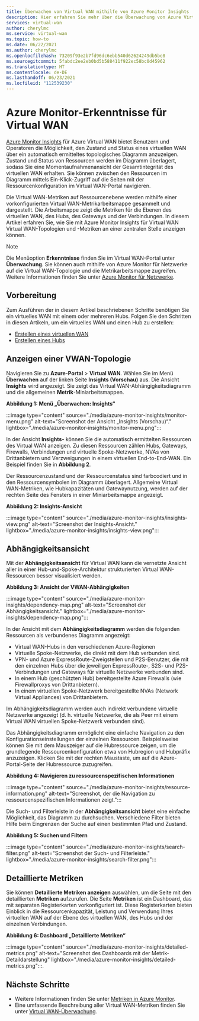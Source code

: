 ```yaml
---
title: Überwachen von Virtual WAN mithilfe von Azure Monitor Insights
description: Hier erfahren Sie mehr über die Überwachung von Azure Virtual WAN mithilfe von Azure Monitor Insights.
services: virtual-wan
author: cherylmc
ms.service: virtual-wan
ms.topic: how-to
ms.date: 06/22/2021
ms.author: cherylmc
ms.openlocfilehash: 73209f93e2b7fd96dc6ebb540d62624249db5be8
ms.sourcegitcommit: 5fabdc2ee2eb0bd5b588411f922ec58bc0d45962
ms.translationtype: HT
ms.contentlocale: de-DE
ms.lasthandoff: 06/23/2021
ms.locfileid: "112539230"
---
```

# <a name="azure-monitor-insights-for-virtual-wan"></a>Azure Monitor-Erkenntnisse für Virtual WAN

[Azure Monitor Insights](../azure-monitor/insights/network-insights-overview.md) für Azure Virtual WAN bietet Benutzern und Operatoren die Möglichkeit, den Zustand und Status eines virtuellen WAN über ein automatisch ermitteltes topologisches Diagramm anzuzeigen. Zustand und Status von Ressourcen werden im Diagramm überlagert, sodass Sie eine Momentaufnahmenansicht der Gesamtintegrität des virtuellen WAN erhalten. Sie können zwischen den Ressourcen im Diagramm mittels Ein-Klick-Zugriff auf die Seiten mit der Ressourcenkonfiguration im Virtual WAN-Portal navigieren.

Die Virtual WAN-Metriken auf Ressourcenebene werden mithilfe einer vorkonfigurierten Virtual WAN-Metrikarbeitsmappe gesammelt und dargestellt. Die Arbeitsmappe zeigt die Metriken für die Ebenen des virtuellen WAN, des Hubs, des Gateways und der Verbindungen. In diesem Artikel erfahren Sie, wie Sie mit Azure Monitor Insights für Virtual WAN Virtual WAN-Topologien und -Metriken an einer zentralen Stelle anzeigen können.

> [!NOTE]
> Die Menüoption **Erkenntnisse** finden Sie im Virtual WAN-Portal unter **Überwachung**. Sie können auch mithilfe von Azure Monitor für Netzwerke auf die Virtual WAN-Topologie und die Metrikarbeitsmappe zugreifen. Weitere Informationen finden Sie unter [Azure Monitor für Netzwerke](../azure-monitor/insights/network-insights-overview.md). 
>

## <a name="before-you-begin"></a>Vorbereitung

Zum Ausführen der in diesem Artikel beschriebenen Schritte benötigen Sie ein virtuelles WAN mit einem oder mehreren Hubs. Folgen Sie den Schritten in diesen Artikeln, um ein virtuelles WAN und einen Hub zu erstellen:

* [Erstellen eines virtuellen WAN](virtual-wan-site-to-site-portal.md#openvwan)
* [Erstellen eines Hubs](virtual-wan-site-to-site-portal.md#hub)

## <a name="view-vwan-topology"></a><a name="topology"></a>Anzeigen einer VWAN-Topologie

Navigieren Sie zu **Azure-Portal** > **Virtual WAN**. Wählen Sie im Menü **Überwachen** auf der linken Seite **Insights (Vorschau)** aus. Die Ansicht **Insights** wird angezeigt. Sie zeigt das Virtual WAN-Abhängigkeitsdiagramm und die allgemeinen **Metrik**-Miniarbeitsmappen.

**Abbildung 1: Menü „Überwachen: Insights“**

:::image type="content" source="./media/azure-monitor-insights/monitor-menu.png" alt-text="Screenshot der Ansicht „Insights (Vorschau)“." lightbox="./media/azure-monitor-insights/monitor-menu.png":::

In der Ansicht **Insights-** können Sie die automatisch ermittelten Ressourcen des Virtual WAN anzeigen. Zu diesen Ressourcen zählen Hubs, Gateways, Firewalls, Verbindungen und virtuelle Spoke-Netzwerke, NVAs von Drittanbietern und Verzweigungen in einem virtuellen End-to-End-WAN. Ein Beispiel finden Sie in **Abbildung 2**.

Der Ressourcenzustand und der Ressourcenstatus sind farbcodiert und in den Ressourcensymbolen im Diagramm überlagert. Allgemeine Virtual WAN-Metriken, wie Hubkapazitäten und Gatewaynutzung, werden auf der rechten Seite des Fensters in einer Miniarbeitsmappe angezeigt.

**Abbildung 2: Insights-Ansicht**

:::image type="content" source="./media/azure-monitor-insights/insights-view.png" alt-text="Screenshot der Insights-Ansicht." lightbox="./media/azure-monitor-insights/insights-view.png":::

## <a name="dependency-view"></a><a name="dependency"></a>Abhängigkeitsansicht

Mit der **Abhängigkeitsansicht** für Virtual WAN kann die vernetzte Ansicht aller in einer Hub-und-Spoke-Architektur strukturierten Virtual WAN-Ressourcen besser visualisiert werden.

**Abbildung 3: Ansicht der VWAN-Abhängigkeiten**

:::image type="content" source="./media/azure-monitor-insights/dependency-map.png" alt-text="Screenshot der Abhängigkeitsansicht." lightbox="./media/azure-monitor-insights/dependency-map.png":::

In der Ansicht mit dem **Abhängigkeitsdiagramm** werden die folgenden Ressourcen als verbundenes Diagramm angezeigt:

* Virtual WAN-Hubs in den verschiedenen Azure-Regionen
* Virtuelle Spoke-Netzwerke, die direkt mit dem Hub verbunden sind.
* VPN- und Azure ExpressRoute-Zweigstellen und P2S-Benutzer, die mit den einzelnen Hubs über die jeweiligen ExpressRoute-, S2S- und P2S-Verbindungen und Gateways für virtuelle Netzwerke verbunden sind.
* In einem Hub (geschützten Hub) bereitgestellte Azure Firewalls (wie Firewallproxys von Drittanbietern).
* In einem virtuellen Spoke-Netzwerk bereitgestellte NVAs (Network Virtual Appliances) von Drittanbietern.

Im Abhängigkeitsdiagramm werden auch indirekt verbundene virtuelle Netzwerke angezeigt (d. h. virtuelle Netzwerke, die als Peer mit einem Virtual WAN virtuellen Spoke-Netzwerk verbunden sind).

Das Abhängigkeitsdiagramm ermöglicht eine einfache Navigation zu den Konfigurationseinstellungen der einzelnen Ressourcen. Beispielsweise können Sie mit dem Mauszeiger auf die Hubressource zeigen, um die grundlegende Ressourcenkonfiguration etwa von Hubregion und Hubpräfix anzuzeigen. Klicken Sie mit der rechten Maustaste, um auf die Azure-Portal-Seite der Hubressource zuzugreifen.

**Abbildung 4: Navigieren zu ressourcenspezifischen Informationen**

:::image type="content" source="./media/azure-monitor-insights/resource-information.png" alt-text="Screenshot, der die Navigation zu ressourcenspezifischen Informationen zeigt.":::

Die Such- und Filterleiste in der **Abhängigkeitsansicht** bietet eine einfache Möglichkeit, das Diagramm zu durchsuchen. Verschiedene Filter bieten Hilfe beim Eingrenzen der Suche auf einen bestimmten Pfad und Zustand.

**Abbildung 5: Suchen und Filtern**

:::image type="content" source="./media/azure-monitor-insights/search-filter.png" alt-text="Screenshot der Such- und Filterleiste." lightbox="./media/azure-monitor-insights/search-filter.png":::

## <a name="detailed-metrics"></a><a name="detailed"></a>Detaillierte Metriken

Sie können **Detaillierte Metriken anzeigen** auswählen, um die Seite mit den detaillierten **Metriken** aufzurufen. Die Seite **Metriken** ist ein Dashboard, das mit separaten Registerkarten vorkonfiguriert ist. Diese Registerkarten bieten Einblick in die Ressourcenkapazität, Leistung und Verwendung Ihres virtuellen WAN auf der Ebene des virtuellen WAN, des Hubs und der einzelnen Verbindungen.

**Abbildung 6: Dashboard „Detaillierte Metriken“**

:::image type="content" source="./media/azure-monitor-insights/detailed-metrics.png" alt-text="Screenshot des Dashboards mit der Metrik-Detaildarstellung" lightbox="./media/azure-monitor-insights/detailed-metrics.png":::.

## <a name="next-steps"></a>Nächste Schritte

* Weitere Informationen finden Sie unter [Metriken in Azure Monitor](../azure-monitor/essentials/data-platform-metrics.md).
* Eine umfassende Beschreibung aller Virtual WAN-Metriken finden Sie unter [Virtual WAN-Überwachung](monitor-virtual-wan.md).
